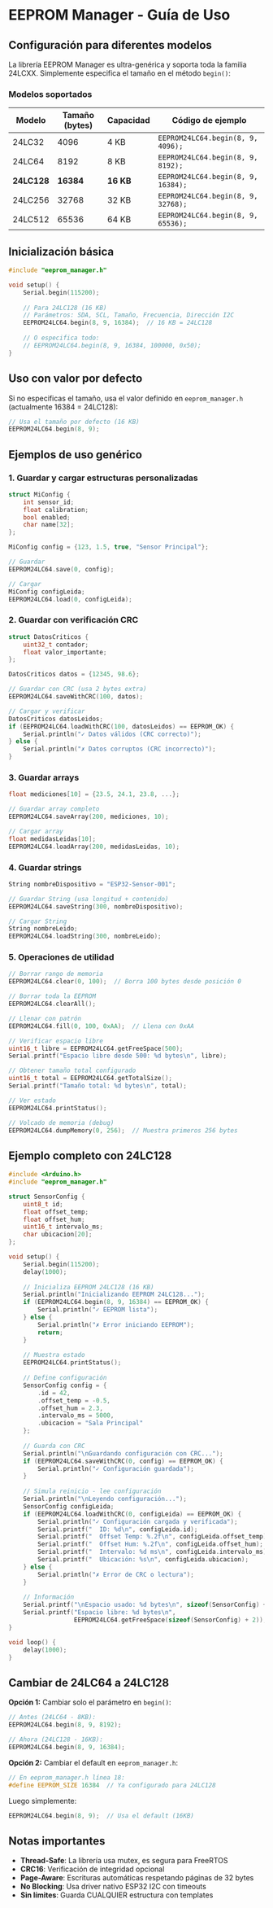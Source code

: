 # EEPROM Manager - Guía de Uso

## Configuración para diferentes modelos

La librería EEPROM Manager es ultra-genérica y soporta toda la familia 24LCXX.
Simplemente especifica el tamaño en el método `begin()`:

### Modelos soportados

| Modelo   | Tamaño (bytes) | Capacidad | Código de ejemplo |
|----------|----------------|-----------|-------------------|
| 24LC32   | 4096          | 4 KB      | `EEPROM24LC64.begin(8, 9, 4096);` |
| 24LC64   | 8192          | 8 KB      | `EEPROM24LC64.begin(8, 9, 8192);` |
| **24LC128** | **16384**  | **16 KB** | `EEPROM24LC64.begin(8, 9, 16384);` |
| 24LC256  | 32768         | 32 KB     | `EEPROM24LC64.begin(8, 9, 32768);` |
| 24LC512  | 65536         | 64 KB     | `EEPROM24LC64.begin(8, 9, 65536);` |

## Inicialización básica

```cpp
#include "eeprom_manager.h"

void setup() {
    Serial.begin(115200);
    
    // Para 24LC128 (16 KB)
    // Parámetros: SDA, SCL, Tamaño, Frecuencia, Dirección I2C
    EEPROM24LC64.begin(8, 9, 16384);  // 16 KB = 24LC128
    
    // O especifica todo:
    // EEPROM24LC64.begin(8, 9, 16384, 100000, 0x50);
}
```

## Uso con valor por defecto

Si no especificas el tamaño, usa el valor definido en `eeprom_manager.h` (actualmente 16384 = 24LC128):

```cpp
// Usa el tamaño por defecto (16 KB)
EEPROM24LC64.begin(8, 9);
```

## Ejemplos de uso genérico

### 1. Guardar y cargar estructuras personalizadas

```cpp
struct MiConfig {
    int sensor_id;
    float calibration;
    bool enabled;
    char name[32];
};

MiConfig config = {123, 1.5, true, "Sensor Principal"};

// Guardar
EEPROM24LC64.save(0, config);

// Cargar
MiConfig configLeida;
EEPROM24LC64.load(0, configLeida);
```

### 2. Guardar con verificación CRC

```cpp
struct DatosCriticos {
    uint32_t contador;
    float valor_importante;
};

DatosCriticos datos = {12345, 98.6};

// Guardar con CRC (usa 2 bytes extra)
EEPROM24LC64.saveWithCRC(100, datos);

// Cargar y verificar
DatosCriticos datosLeidos;
if (EEPROM24LC64.loadWithCRC(100, datosLeidos) == EEPROM_OK) {
    Serial.println("✓ Datos válidos (CRC correcto)");
} else {
    Serial.println("✗ Datos corruptos (CRC incorrecto)");
}
```

### 3. Guardar arrays

```cpp
float mediciones[10] = {23.5, 24.1, 23.8, ...};

// Guardar array completo
EEPROM24LC64.saveArray(200, mediciones, 10);

// Cargar array
float medidasLeidas[10];
EEPROM24LC64.loadArray(200, medidasLeidas, 10);
```

### 4. Guardar strings

```cpp
String nombreDispositivo = "ESP32-Sensor-001";

// Guardar String (usa longitud + contenido)
EEPROM24LC64.saveString(300, nombreDispositivo);

// Cargar String
String nombreLeido;
EEPROM24LC64.loadString(300, nombreLeido);
```

### 5. Operaciones de utilidad

```cpp
// Borrar rango de memoria
EEPROM24LC64.clear(0, 100);  // Borra 100 bytes desde posición 0

// Borrar toda la EEPROM
EEPROM24LC64.clearAll();

// Llenar con patrón
EEPROM24LC64.fill(0, 100, 0xAA);  // Llena con 0xAA

// Verificar espacio libre
uint16_t libre = EEPROM24LC64.getFreeSpace(500);
Serial.printf("Espacio libre desde 500: %d bytes\n", libre);

// Obtener tamaño total configurado
uint16_t total = EEPROM24LC64.getTotalSize();
Serial.printf("Tamaño total: %d bytes\n", total);

// Ver estado
EEPROM24LC64.printStatus();

// Volcado de memoria (debug)
EEPROM24LC64.dumpMemory(0, 256);  // Muestra primeros 256 bytes
```

## Ejemplo completo con 24LC128

```cpp
#include <Arduino.h>
#include "eeprom_manager.h"

struct SensorConfig {
    uint8_t id;
    float offset_temp;
    float offset_hum;
    uint16_t intervalo_ms;
    char ubicacion[20];
};

void setup() {
    Serial.begin(115200);
    delay(1000);
    
    // Inicializa EEPROM 24LC128 (16 KB)
    Serial.println("Inicializando EEPROM 24LC128...");
    if (EEPROM24LC64.begin(8, 9, 16384) == EEPROM_OK) {
        Serial.println("✓ EEPROM lista");
    } else {
        Serial.println("✗ Error iniciando EEPROM");
        return;
    }
    
    // Muestra estado
    EEPROM24LC64.printStatus();
    
    // Define configuración
    SensorConfig config = {
        .id = 42,
        .offset_temp = -0.5,
        .offset_hum = 2.3,
        .intervalo_ms = 5000,
        .ubicacion = "Sala Principal"
    };
    
    // Guarda con CRC
    Serial.println("\nGuardando configuración con CRC...");
    if (EEPROM24LC64.saveWithCRC(0, config) == EEPROM_OK) {
        Serial.println("✓ Configuración guardada");
    }
    
    // Simula reinicio - lee configuración
    Serial.println("\nLeyendo configuración...");
    SensorConfig configLeida;
    if (EEPROM24LC64.loadWithCRC(0, configLeida) == EEPROM_OK) {
        Serial.println("✓ Configuración cargada y verificada");
        Serial.printf("  ID: %d\n", configLeida.id);
        Serial.printf("  Offset Temp: %.2f\n", configLeida.offset_temp);
        Serial.printf("  Offset Hum: %.2f\n", configLeida.offset_hum);
        Serial.printf("  Intervalo: %d ms\n", configLeida.intervalo_ms);
        Serial.printf("  Ubicación: %s\n", configLeida.ubicacion);
    } else {
        Serial.println("✗ Error de CRC o lectura");
    }
    
    // Información
    Serial.printf("\nEspacio usado: %d bytes\n", sizeof(SensorConfig) + 2);
    Serial.printf("Espacio libre: %d bytes\n", 
                  EEPROM24LC64.getFreeSpace(sizeof(SensorConfig) + 2));
}

void loop() {
    delay(1000);
}
```

## Cambiar de 24LC64 a 24LC128

**Opción 1:** Cambiar solo el parámetro en `begin()`:

```cpp
// Antes (24LC64 - 8KB):
EEPROM24LC64.begin(8, 9, 8192);

// Ahora (24LC128 - 16KB):
EEPROM24LC64.begin(8, 9, 16384);
```

**Opción 2:** Cambiar el default en `eeprom_manager.h`:

```cpp
// En eeprom_manager.h línea 18:
#define EEPROM_SIZE 16384  // Ya configurado para 24LC128
```

Luego simplemente:
```cpp
EEPROM24LC64.begin(8, 9);  // Usa el default (16KB)
```

## Notas importantes

- **Thread-Safe**: La librería usa mutex, es segura para FreeRTOS
- **CRC16**: Verificación de integridad opcional
- **Page-Aware**: Escrituras automáticas respetando páginas de 32 bytes
- **No Blocking**: Usa driver nativo ESP32 I2C con timeouts
- **Sin límites**: Guarda CUALQUIER estructura con templates

